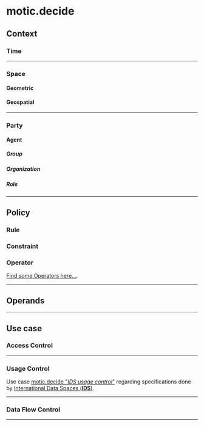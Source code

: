 # motic.decide

## Context 

### Time

---


### Space

#### Geometric

#### Geospatial

---


### Party

#### Agent

##### Group

##### Organization

##### Role

---

## Policy

### Rule

### Constraint

### Operator

[Find some Operators here...](./operator/README.md).

---


## Operands

---


## Use case

### Access Control

---

### Usage Control

Use case [motic.decide "*IDS usage control*"](./ids/ids-usage-control/README.md) regarding specifications done by
 [International Data Spaces (**IDS**)](https://https://www.internationaldataspaces.org/).

---

### Data Flow Control

---

